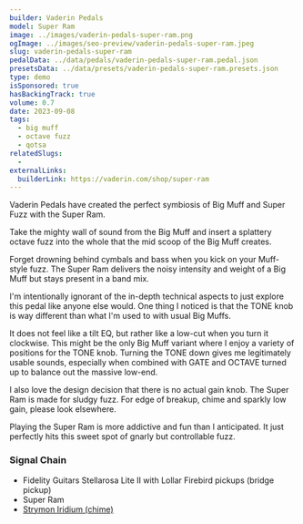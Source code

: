 ```yaml
---
builder: Vaderin Pedals
model: Super Ram
image: ../images/vaderin-pedals-super-ram.png
ogImage: ../images/seo-preview/vaderin-pedals-super-ram.jpeg
slug: vaderin-pedals-super-ram
pedalData: ../data/pedals/vaderin-pedals-super-ram.pedal.json
presetsData: ../data/presets/vaderin-pedals-super-ram.presets.json
type: demo
isSponsored: true
hasBackingTrack: true
volume: 0.7
date: 2023-09-08
tags:
  - big muff
  - octave fuzz
  - qotsa
relatedSlugs:
  -
externalLinks:
  builderLink: https://vaderin.com/shop/super-ram
---
```


Vaderin Pedals have created the perfect symbiosis of Big Muff and Super Fuzz with the Super Ram.

Take the mighty wall of sound from the Big Muff and insert a splattery octave fuzz into the whole that the mid scoop of the Big Muff creates.

Forget drowning behind cymbals and bass when you kick on your Muff-style fuzz. The Super Ram delivers the noisy intensity and weight of a Big Muff but stays present in a band mix.

I'm intentionally ignorant of the in-depth technical aspects to just explore this pedal like anyone else would. One thing I noticed is that the TONE knob is way different than what I'm used to with usual Big Muffs.

It does not feel like a tilt EQ, but rather like a low-cut when you turn it clockwise. This might be the only Big Muff variant where I enjoy a variety of positions for the TONE knob. Turning the TONE down gives me legitimately usable sounds, especially when combined with GATE and OCTAVE turned up to balance out the massive low-end.

I also love the design decision that there is no actual gain knob. The Super Ram is made for sludgy fuzz. For edge of breakup, chime and sparkly low gain, please look elsewhere.

Playing the Super Ram is more addictive and fun than I anticipated. It just perfectly hits this sweet spot of gnarly but controllable fuzz.

### Signal Chain

- Fidelity Guitars Stellarosa Lite II with Lollar Firebird pickups (bridge pickup)
- Super Ram
- [Strymon Iridium (chime)](/demos/strymon-iridium)
